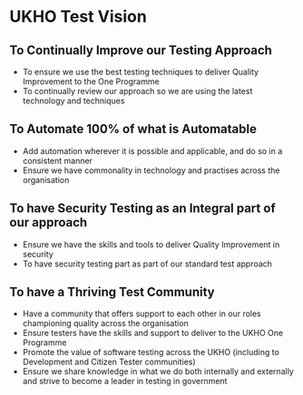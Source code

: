 # UKHO Test Vision

## To Continually Improve our Testing Approach

* To ensure we use the best testing techniques to deliver Quality Improvement to the One Programme
* To continually review our approach so we are using the latest technology and techniques

## To Automate 100% of what is Automatable

* Add automation wherever it is possible and applicable, and do so in a consistent manner
* Ensure we have commonality in technology and practises across the organisation

## To have Security Testing as an Integral part of our approach

* Ensure we have the skills and tools to deliver Quality Improvement in security
* To have security testing part as part of our standard test approach

## To have a Thriving Test Community

* Have a community that offers support to each other in our roles championing quality across the organisation
* Ensure testers have the skills and support to deliver to the UKHO One Programme
* Promote the value of software testing across the UKHO (including to Development and Citizen Tester communities)
* Ensure we share knowledge in what we do both internally and externally and strive to become a leader in testing in government

